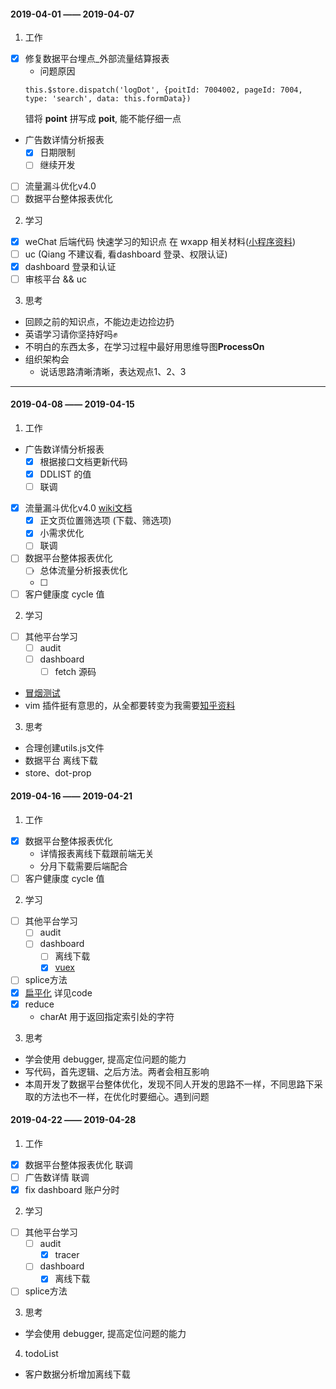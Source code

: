 #### 2019-04-01 —— 2019-04-07
1. 工作
  - [x] 修复数据平台埋点_外部流量结算报表  
    - 问题原因
    ```
    this.$store.dispatch('logDot', {poitId: 7004002, pageId: 7004, type: 'search', data: this.formData})
    ```
    错将 **point** 拼写成 **poit**, 能不能仔细一点
  - 广告数详情分析报表
    - [x] 日期限制
    - [ ] 继续开发
  - [ ] 流量漏斗优化v4.0
  - [ ] 数据平台整体报表优化

2. 学习
  - [x] weChat 后端代码 快速学习的知识点
    在 wxapp 相关材料([小程序资料](https://developers.weixin.qq.com/miniprogram/dev/api-backend/auth.code2Session.html?search-key=sns%2Fjscode2session))
  - [ ] uc (Qiang 不建议看, 看dashboard 登录、权限认证)
  - [x] dashboard 登录和认证
  - [ ] 审核平台 && uc

3. 思考
  - 回顾之前的知识点，不能边走边捡边扔
  - 英语学习请你坚持好吗✊
  - 不明白的东西太多，在学习过程中最好用思维导图**ProcessOn**
  - 组织架构会
    - 说话思路清晰清晰，表达观点1、2、3
***

#### 2019-04-08 —— 2019-04-15
1. 工作
  - 广告数详情分析报表
    - [x] 根据接口文档更新代码
    - [x] DDLIST 的值
    - [ ] 联调
  - [x] 流量漏斗优化v4.0 [wiki文档](http://ydwiki.yidian-inc.com/pages/viewpage.action?pageId=18362689)
    - [x] 正文页位置筛选项 (下载、筛选项)
    - [x] 小需求优化
    - [ ] 联调
  - [ ] 数据平台整体报表优化
    - [ ] 总体流量分析报表优化
    - [ ] 
  - [ ] 客户健康度 cycle 值

2. 学习
  - [ ] 其他平台学习
    - [ ] audit
    - [ ] dashboard
      - [ ] fetch 源码
  - [冒烟测试](https://www.jianshu.com/p/46a2fc4a1d00)
  - vim 插件挺有意思的，从全都要转变为我需要[知乎资料](https://www.zhihu.com/question/23590572)

3. 思考
  - 合理创建utils.js文件
  - 数据平台 离线下载
  - store、dot-prop


#### 2019-04-16 —— 2019-04-21
1. 工作
  - [x] 数据平台整体报表优化
    - 详情报表离线下载跟前端无关
    - 分月下载需要后端配合
  - [ ] 客户健康度 cycle 值

2. 学习
  - [ ] 其他平台学习
    - [ ] audit
    - [ ] dashboard
      - [ ] 离线下载
      - [x] [vuex](https://vuex.vuejs.org/zh/guide/)
  - [ ] splice方法
  - [x] [扁平化](https://github.com/mqyqingfeng/Blog/issues/36) 详见code
  - [x] reduce
    - charAt 用于返回指定索引处的字符

3. 思考
  - 学会使用 debugger, 提高定位问题的能力
  - 写代码，首先逻辑、之后方法。两者会相互影响
  - 本周开发了数据平台整体优化，发现不同人开发的思路不一样，不同思路下采取的方法也不一样，在优化时要细心。遇到问题

#### 2019-04-22 —— 2019-04-28
1. 工作
  - [x] 数据平台整体报表优化 联调
  - [ ] 广告数详情 联调
  - [x] fix dashboard 账户分时

2. 学习
  - [ ] 其他平台学习
    - [ ] audit
      - [x] tracer
    - [ ] dashboard
      - [x] 离线下载
  - [ ] splice方法

3. 思考
  - 学会使用 debugger, 提高定位问题的能力

4. todoList
  - 客户数据分析增加离线下载
